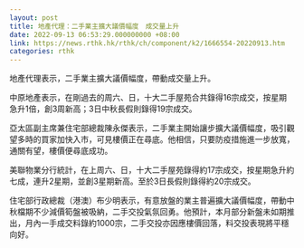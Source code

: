 ```yaml
---
layout: post
title: 地產代理：二手業主擴大議價幅度　成交量上升
date: 2022-09-13 06:53:29.000000000 +08:00
link: https://news.rthk.hk/rthk/ch/component/k2/1666554-20220913.htm
categories: rthk
---
```


地產代理表示，二手業主擴大議價幅度，帶動成交量上升。

中原地產表示，在剛過去的周六、日，十大二手屋苑合共錄得16宗成交，按星期急升1倍，創3周新高；3日中秋長假則錄得19宗成交。

亞太區副主席兼住宅部總裁陳永傑表示，二手業主開始讓步擴大議價幅度，吸引觀望多時的買家加快入市，可見樓價正在尋底。他相信，只要防疫措施進一步放寬，通關有望，樓價便尋底成功。

美聯物業分行統計，在上周六、日，十大二手屋苑錄得約17宗成交，按星期急升約七成，連升2星期，並創3星期新高。至於3日長假則錄得約20宗成交。

住宅部行政總裁（港澳）布少明表示，有意放盤的業主普遍擴大議價幅度，帶動中秋檔期不少減價筍盤被吸納，二手交投氣氛回勇。他預計，本月部分新盤未如期推出，月內一手成交料錄約1000宗，二手交投亦因應樓價回落，料交投表現將平穩向好。
